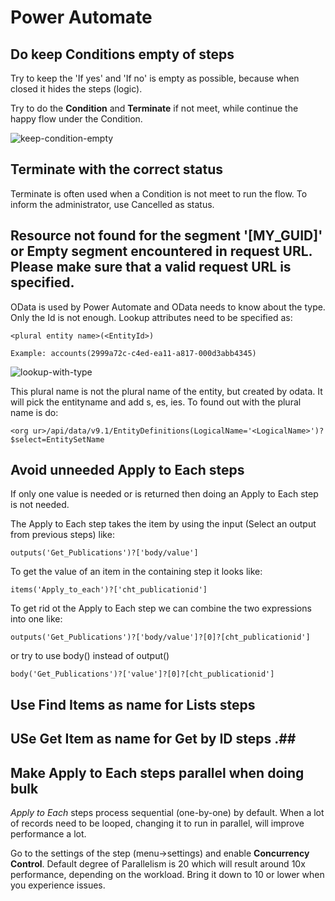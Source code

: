 # Power Automate

## Do keep Conditions empty of steps

Try to keep the 'If yes' and 'If no' is empty as possible, because when closed it hides the steps (logic).

Try to do the **Condition** and **Terminate** if not meet, while continue the happy flow under the Condition.

![keep-condition-empty](/assets/poweratomate-keep-condition-empty.png)

## Terminate with the correct status

Terminate is often used when a Condition is not meet to run the flow. To inform the administrator, use Cancelled as status.

## Resource not found for the segment '[MY_GUID]' or Empty segment encountered in request URL. Please make sure that a valid request URL is specified. ##

OData is used by Power Automate and OData needs to know about the type. Only the Id is not enough. Lookup attributes need to be specified as:
````
<plural entity name>(<EntityId>)

Example: accounts(2999a72c-c4ed-ea11-a817-000d3abb4345)
````

![lookup-with-type](/assets/powerautomate-lookup-with-type.png)

This plural name is not the plural name of the entity, but created by odata. It will pick the entityname and add s, es, ies. To found out with the plural name is do:
````
<org ur>/api/data/v9.1/EntityDefinitions(LogicalName='<LogicalName>')?$select=EntitySetName
````

## Avoid unneeded Apply to Each steps ##

If only one value is needed or is returned then doing an Apply to Each step is not needed.

The Apply to Each step takes the item by using the input (Select an output from previous steps) like:
````
outputs('Get_Publications')?['body/value']
````
To get the value of an item in the containing step it looks like:
````
items('Apply_to_each')?['cht_publicationid']
````
To get rid ot the Apply to Each step we can combine the two expressions into one like:
````
outputs('Get_Publications')?['body/value']?[0]?[cht_publicationid']
````
or try to use body() instead of output()
````
body('Get_Publications')?['value']?[0]?[cht_publicationid']
````

## Use Find Items as name for Lists steps ##

## USe Get Item as name for Get by ID steps .##

## Make Apply to Each steps parallel when doing bulk ##

*Apply to Each* steps process sequential (one-by-one) by default. When a lot of records need to be looped, changing it to run in parallel, will improve performance a lot.

Go to the settings of the step (menu->settings) and enable **Concurrency Control**. Default degree of Parallelism is 20 which will result around 10x performance, depending on the workload. Bring it down to 10 or lower when you experience issues.
